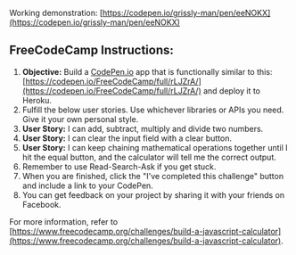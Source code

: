 Working demonstration: [https://codepen.io/grissly-man/pen/eeNOKX](https://codepen.io/grissly-man/pen/eeNOKX)

## FreeCodeCamp Instructions:
1. **Objective:** Build a [CodePen.io](https://codepen.io/FreeCodeCamp/full/rLJZrA/) app that is functionally similar to this: [https://codepen.io/FreeCodeCamp/full/rLJZrA/](https://codepen.io/FreeCodeCamp/full/rLJZrA/) and deploy it to Heroku.
2. Fulfill the below user stories. Use whichever libraries or APIs you need. Give it your own personal style.
3. **User Story:** I can add, subtract, multiply and divide two numbers.
4. **User Story:** I can clear the input field with a clear button.
5. **User Story:** I can keep chaining mathematical operations together until I hit the equal button, and the calculator will tell me the correct output.
6. Remember to use Read-Search-Ask if you get stuck.
7. When you are finished, click the "I've completed this challenge" button and include a link to your CodePen.
8. You can get feedback on your project by sharing it with your friends on Facebook.

For more information, refer to [https://www.freecodecamp.org/challenges/build-a-javascript-calculator](https://www.freecodecamp.org/challenges/build-a-javascript-calculator).